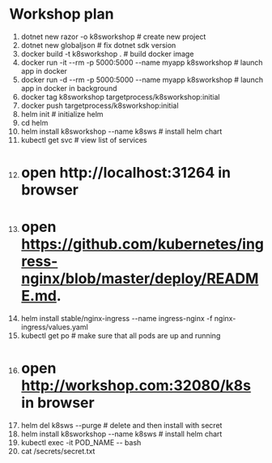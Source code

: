# Workshop plan

1. dotnet new razor -o k8sworkshop # create new project
2. dotnet new globaljson # fix dotnet sdk version
3. docker build -t k8sworkshop . # build docker image
4. docker run -it --rm -p 5000:5000 --name myapp k8sworkshop # launch app in docker
5. docker run -d --rm -p 5000:5000 --name myapp k8sworkshop # launch app in docker in background
6. docker tag k8sworkshop targetprocess/k8sworkshop:initial
7. docker push targetprocess/k8sworkshop:initial
8. helm init # initialize helm
9. cd helm
10. helm install k8sworkshop --name k8sws # install helm chart
11. kubectl get svc # view list of services
12. # open http://localhost:31264 in browser
13. # open https://github.com/kubernetes/ingress-nginx/blob/master/deploy/README.md.
14. helm install stable/nginx-ingress --name ingress-nginx -f nginx-ingress/values.yaml
15. kubectl get po # make sure that all pods are up and running
16. # open http://workshop.com:32080/k8s in browser
17. helm del k8sws --purge # delete and then install with secret
18. helm install k8sworkshop --name k8sws # install helm chart
19. kubectl exec -it POD_NAME -- bash
20. cat /secrets/secret.txt
